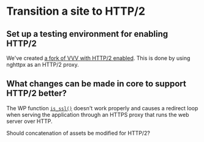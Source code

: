 # Transition a site to HTTP/2

## Set up a testing environment for enabling HTTP/2

We've created [a fork of VVV with HTTP/2 enabled](https://github.com/ericandrewlewis/VVV/tree/http2).
This is done by using nghttpx as an HTTP/2 proxy.

## What changes can be made in core to support HTTP/2 better?

The WP function [`is_ssl()`](https://github.com/WordPress/WordPress/blob/master/wp-includes/functions.php#L3748)
doesn't work properly and causes a redirect loop when serving the application through an HTTPS proxy
that runs the web server over HTTP.

Should concatenation of assets be modified for HTTP/2?